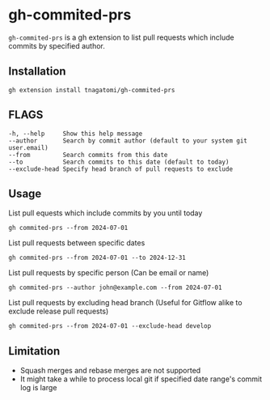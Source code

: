 # gh-commited-prs

`gh-commited-prs` is a gh extension to list pull requests which include commits by specified author.

## Installation

```console
gh extension install tnagatomi/gh-commited-prs
```

## FLAGS

```
-h, --help     Show this help message
--author       Search by commit author (default to your system git user.email)
--from         Search commits from this date
--to           Search commits to this date (default to today)
--exclude-head Specify head branch of pull requests to exclude
```

## Usage

List pull equests which include commits by you until today

```console
gh commited-prs --from 2024-07-01
```

List pull requests between specific dates

```console
gh commited-prs --from 2024-07-01 --to 2024-12-31
```

List pull requests by specific person (Can be email or name)

```console
gh commited-prs --author john@example.com --from 2024-07-01
```

List pull requests by excluding head branch (Useful for Gitflow alike to exclude release pull requests)

```console
gh commited-prs --from 2024-07-01 --exclude-head develop
```

## Limitation

- Squash merges and rebase merges are not supported
- It might take a while to process local git if specified date range's commit log is large
